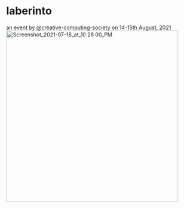 # laberinto
an event by @creative-computing-society on 14-15th August, 2021
<img width="460" alt="Screenshot_2021-07-18_at_10 28 00_PM" src="https://user-images.githubusercontent.com/74641697/130831123-aef681fd-c280-4fdf-8901-def34a35f443.png">
